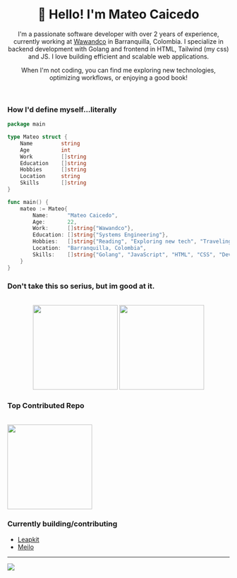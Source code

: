 

<h1 align="center">👋 Hello! I'm Mateo Caicedo</h1>

<p align="center">
I'm a passionate software developer with over 2 years of experience, currently working at <a href="https://wawand.co">Wawandco</a> in Barranquilla, Colombia. I specialize in backend development with Golang and frontend in HTML, Tailwind (my css) and JS. I love building efficient and scalable web applications.
</p>
<p align="center"> 
When I'm not coding, you can find me exploring new technologies, optimizing workflows, or enjoying a good book!
</p>

<div align="center">
  
</div>
<br>

<h3>How I'd define myself...literally</h3>

 ```go
 package main

 type Mateo struct {
     Name         string
     Age          int
     Work         []string
     Education    []string
     Hobbies      []string
     Location     string
     Skills       []string
 }

 func main() {
     mateo := Mateo{
         Name:      "Mateo Caicedo",
         Age:       22,
         Work:      []string{"Wawandco"},
         Education: []string{"Systems Engineering"},
         Hobbies:   []string{"Reading", "Exploring new tech", "Traveling", "Sports (Soccer)", "Music"},
         Location:  "Barranquilla, Colombia",
         Skills:    []string{"Golang", "JavaScript", "HTML", "CSS", "DevOps", "React"},
     }
 }

```

<h3>Don't take this so serius, but im good at it.</h3>
<p align="center">
  <br/>
   <img  src="https://github-readme-streak-stats.herokuapp.com/?user=MateoCaicedoW&theme=dark&hide_border=false" height="192px"/>
   <img  src="https://github-readme-stats.vercel.app/api/top-langs/?username=MateoCaicedoW&theme=dark&hide_border=false&include_all_commits=true&count_private=true&layout=compact" height="192px"/>
</p>



### Top Contributed Repo
<p >
  <br/>
   <img  src="https://github-contributor-stats.vercel.app/api?username=MateoCaicedoW&limit=5&theme=dark&combine_all_yearly_contributions=true" height="192px"/>
</p>

### Currently building/contributing
- [Leapkit](https://leapkit.dev/)
- [Meilo](https://github.com/wawandco/meilo)


---
[![](https://visitcount.itsvg.in/api?id=MateoCaicedoW&icon=0&color=0)](https://visitcount.itsvg.in)
